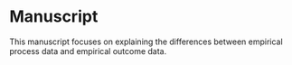 # Manuscript

This manuscript focuses on explaining the differences between empirical process data and empirical outcome data.
